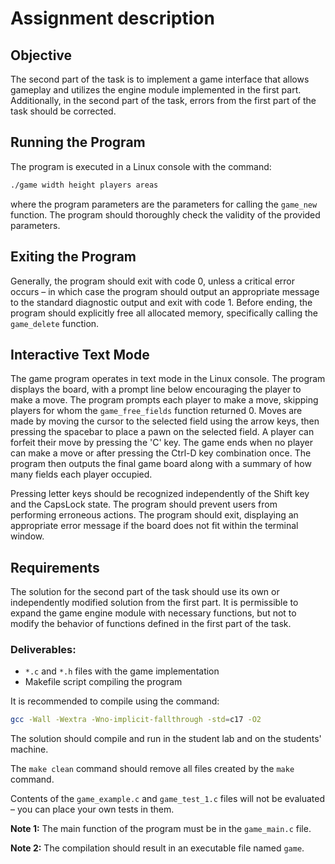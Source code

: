 # Assignment description

## Objective

The second part of the task is to implement a game interface that allows gameplay and utilizes the engine module implemented in the first part. Additionally, in the second part of the task, errors from the first part of the task should be corrected.

## Running the Program

The program is executed in a Linux console with the command:

```sh
./game width height players areas
```

where the program parameters are the parameters for calling the `game_new` function. The program should thoroughly check the validity of the provided parameters.

## Exiting the Program

Generally, the program should exit with code 0, unless a critical error occurs – in which case the program should output an appropriate message to the standard diagnostic output and exit with code 1. Before ending, the program should explicitly free all allocated memory, specifically calling the `game_delete` function.

## Interactive Text Mode

The game program operates in text mode in the Linux console. The program displays the board, with a prompt line below encouraging the player to make a move. The program prompts each player to make a move, skipping players for whom the `game_free_fields` function returned 0. Moves are made by moving the cursor to the selected field using the arrow keys, then pressing the spacebar to place a pawn on the selected field. A player can forfeit their move by pressing the 'C' key. The game ends when no player can make a move or after pressing the Ctrl-D key combination once. The program then outputs the final game board along with a summary of how many fields each player occupied.

Pressing letter keys should be recognized independently of the Shift key and the CapsLock state. The program should prevent users from performing erroneous actions. The program should exit, displaying an appropriate error message if the board does not fit within the terminal window.

## Requirements

The solution for the second part of the task should use its own or independently modified solution from the first part. It is permissible to expand the game engine module with necessary functions, but not to modify the behavior of functions defined in the first part of the task.

### Deliverables:

- `*.c` and `*.h` files with the game implementation
- Makefile script compiling the program

It is recommended to compile using the command:

```sh
gcc -Wall -Wextra -Wno-implicit-fallthrough -std=c17 -O2
```

The solution should compile and run in the student lab and on the students' machine.

The `make clean` command should remove all files created by the `make` command.

Contents of the `game_example.c` and `game_test_1.c` files will not be evaluated – you can place your own tests in them.

**Note 1:** The main function of the program must be in the `game_main.c` file.

**Note 2:** The compilation should result in an executable file named `game`.
